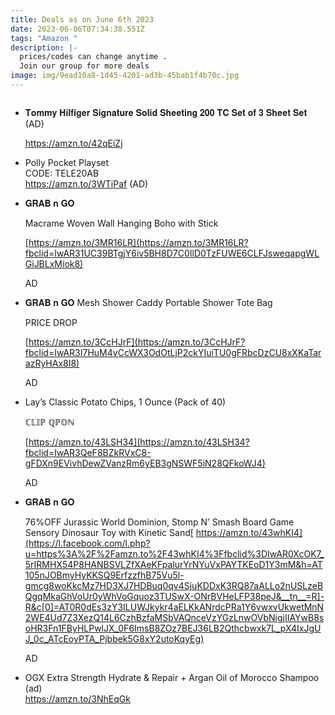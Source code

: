 ```yaml
---
title: Deals as on June 6th 2023
date: 2023-06-06T07:34:38.551Z
tags: "Amazon "
description: |-
  prices/codes can change anytime . 
  Join our group for more deals
image: img/9ead10a8-1d45-4201-ad3b-45bab1f4b70c.jpg
---
```

![]()

* 𝐓𝐨𝐦𝐦𝐲 𝐇𝐢𝐥𝐟𝐢𝐠𝐞𝐫 𝐒𝐢𝐠𝐧𝐚𝐭𝐮𝐫𝐞 𝐒𝐨𝐥𝐢𝐝 𝐒𝐡𝐞𝐞𝐭𝐢𝐧𝐠 𝟐𝟎𝟎 𝐓𝐂 𝐒𝐞𝐭 𝐨𝐟 𝟑 𝐒𝐡𝐞𝐞𝐭 𝐒𝐞𝐭 (AD)[](https://amzn.to/42qEiZj)

  <https://amzn.to/42qEiZj>
* Polly Pocket Playset\
  CODE: TELE20AB \
  <https://amzn.to/3WTiPaf> (AD)
* 𝐆𝐑𝐀𝐁 𝐧 𝐆𝐎

  Macrame Woven Wall Hanging Boho with Stick 

  [https://amzn.to/3MR16LR](https://amzn.to/3MR16LR?fbclid=IwAR31UC39BTgjY6iv5BH8D7C0IlD0TzFUWE6CLFJsweqapgWLGiJBLxMiok8)

  AD
* 𝐆𝐑𝐀𝐁 𝐧 𝐆𝐎 Mesh Shower Caddy Portable Shower Tote Bag 

  PRICE DROP

  [https://amzn.to/3CcHJrF](https://amzn.to/3CcHJrF?fbclid=IwAR3I7HuM4vCcWX3OdOtLjP2ckYIuiTU0gFRbcDzCU8xXKaTarazRyHAx8I8)

  AD
* Lay’s Classic Potato Chips, 1 Ounce (Pack of 40)

  ℂ𝕃𝕀ℙ ℚℙ𝕆ℕ

  [https://amzn.to/43LSH34](https://amzn.to/43LSH34?fbclid=IwAR3QeF8BZkRVxC8-gFDXn9EVivhDewZVanzRm6yEB3gNSWF5iN28QFkoWJ4)

  AD
* 𝐆𝐑𝐀𝐁 𝐧 𝐆𝐎

  76%OFF Jurassic World Dominion, Stomp N’ Smash Board Game Sensory Dinosaur Toy with Kinetic Sand[ https://amzn.to/43whKI4](https://l.facebook.com/l.php?u=https%3A%2F%2Famzn.to%2F43whKI4%3Ffbclid%3DIwAR0XcOK7_5rIRMHX54P8HANBSVLZfXAeKFpalurYrNYuVxPAYTKEoD1Y3mM&h=AT105nJOBmyHyKKSQ9ErfzzfhB75Vu5l-gmcg8woKkcMz7HD3XJ7HDBuq0qv4SjuKDDxK3RQ87aALLo2nUSLzeBQgqMkaGhVoUr0yWhVoGquoz3TUSwX-ONrBVHeLFP38peJ&__tn__=R]-R&c[0]=AT0R0dEs3zY3ILUWJkykr4aELKkANrdcPRa1Y6vwxvUkwetMnN2WE4Ud7Z3XezQ14L6CzhBzfaMSbVAQnceVzYGzLnwOVbNigjIIAYwB8soHR3Fn1FByHLPwlJX_0F6ImsB8ZOz7BEJ36LB2Qthcbwxk7L_pX4IxJgUJ_0c_ATcEoyPTA_Pjbbek5G8xY2utoKqyEg)

  AD
* OGX Extra Strength Hydrate & Repair + Argan Oil of Morocco Shampoo (ad)\
  <https://amzn.to/3NhEqGk>